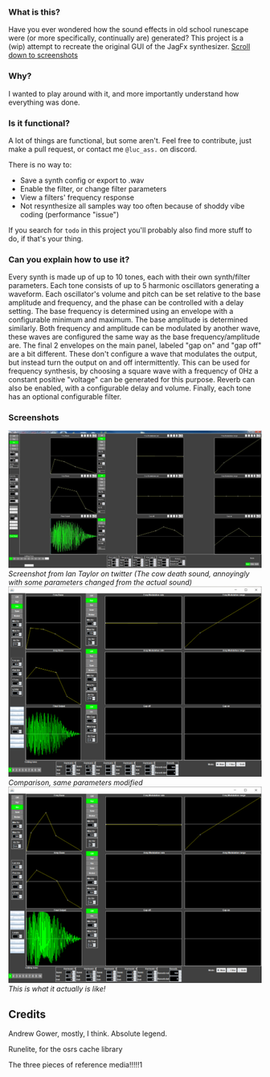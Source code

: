 ### What is this?

Have you ever wondered how the sound effects in old school runescape were (or more specifically, continually are) generated? This project is a (wip) attempt to recreate the original GUI of the JagFx synthesizer. [Scroll down to screenshots](#Screenshots)

### Why?

I wanted to play around with it, and more importantly understand how everything was done.

### Is it functional?

A lot of things are functional, but some aren't. Feel free to contribute, just make a pull request, or contact me `@luc_ass.` on discord.

There is no way to:
* Save a synth config or export to .wav
* Enable the filter, or change filter parameters
* View a filters' frequency response
* Not resynthesize all samples way too often because of shoddy vibe coding (performance "issue")

If you search for `todo` in this project you'll probably also find more stuff to do, if that's your thing.

### Can you explain how to use it?

Every synth is made up of up to 10 tones, each with their own synth/filter parameters. Each tone consists of up to 5 harmonic oscillators generating a waveform. Each oscillator's volume and pitch can be set relative to the base amplitude and frequency, and the phase can be controlled with a delay setting. The base frequency is determined using an envelope with a configurable minimum and maximum. The base amplitude is determined similarly. Both frequency and amplitude can be modulated by another wave, these waves are configured the same way as the base frequency/amplitude are. The final 2 envelopes on the main panel, labeled "gap on" and "gap off" are a bit different. These don't configure a wave that modulates the output, but instead turn the output on and off intermittently. This can be used for frequency synthesis, by choosing a square wave with a frequency of 0Hz a constant positive "voltage" can be generated for this purpose. Reverb can also be enabled, with a configurable delay and volume. Finally, each tone has an optional configurable filter.

### Screenshots

![A screenshot of the original gui (cow)](references/cow_screenshot.jpeg)
_Screenshot from Ian Taylor on twitter (The cow death sound, annoyingly with some parameters changed from the actual sound)_
![A screenshot of my interpretation (cow too)](screenshots/cow_screenshot.png)
_Comparison, same parameters modified_
![A screenshot of actual cow](screenshots/actual_cow.png)
_This is what it actually is like!_

## Credits

Andrew Gower, mostly, I think. Absolute legend.

Runelite, for the osrs cache library

The three pieces of reference media!!!!!1
